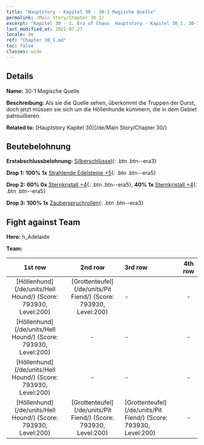 ```yaml
---
title: "Hauptstory - Kapitel 30 - 30-1 Magische Quelle"
permalink: /Main Story/Chapter 30_1/
excerpt: "Kapitel 30 - 1. Era of Chaos  Hauptstory - Kapitel 30_1. 30-1 Magische Quelle"
last_modified_at: 2021-07-27
locale: de
ref: "Chapter 30_1.md"
toc: false
classes: wide
---
```


## Details

 **Name:** 30-1 Magische Quelle

 **Beschreibung:** Als sie die Quelle sehen, überkommt die Truppen der Durst, doch jetzt müssen sie sich um die Höllenhunde kümmern, die in dem Gebiet patrouillieren.

 **Related to:** [Hauptstory Kapitel 30](/de/Main Story/Chapter 30/)

## Beutebelohnung

 **Erstabschlussbelohnung:** [Silberschlüssel](/ItemsDE/con_693/){: .btn .btn--era3}

 **Drop 1:** **100% 1x** [Strahlende Edelsteine +5](/ItemsDE/mat_100/){: .btn .btn--era5}

 **Drop 2:** **60% 0x** [Sternkristall +4](/ItemsDE/mat_94/){: .btn .btn--era5}, **40% 1x** [Sternkristall +4](/ItemsDE/mat_94/){: .btn .btn--era5}

 **Drop 3:** **100% 1x** [Zauberspruchrollen](/ItemsDE/con_694/){: .btn .btn--era3}


## Fight against Team
 **Hero:** h_Adelaide

 **Team:**


  | 1st row | 2nd row | 3rd row | 4th row |
  |:----:|:----:|:----|:----:|
  | [Höllenhund](/de/units/Hell Hound/) (Score: 793930, Level:200)  | [Grottenteufel](/de/units/Pit Fiend/) (Score: 793930, Level:200)  | - | - |
  | [Höllenhund](/de/units/Hell Hound/) (Score: 793930, Level:200)  | - | - | - |
  | [Höllenhund](/de/units/Hell Hound/) (Score: 793930, Level:200)  | - | - | - |
  | [Höllenhund](/de/units/Hell Hound/) (Score: 793930, Level:200)  | [Grottenteufel](/de/units/Pit Fiend/) (Score: 793930, Level:200)  | [Grottenteufel](/de/units/Pit Fiend/) (Score: 793930, Level:200)  | - |


